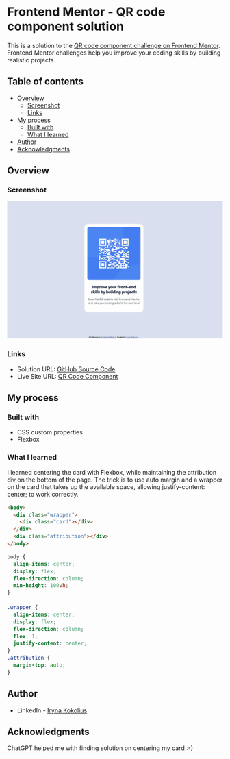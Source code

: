 # Frontend Mentor - QR code component solution

This is a solution to the [QR code component challenge on Frontend Mentor](https://www.frontendmentor.io/challenges/qr-code-component-iux_sIO_H). Frontend Mentor challenges help you improve your coding skills by building realistic projects.

## Table of contents

- [Overview](#overview)
  - [Screenshot](#screenshot)
  - [Links](#links)
- [My process](#my-process)
  - [Built with](#built-with)
  - [What I learned](#what-i-learned)
- [Author](#author)
- [Acknowledgments](#acknowledgments)

## Overview

### Screenshot

![](./screenshot.jpg)

### Links

- Solution URL: [GitHub Source Code](https://github.com/ikokolius/qr-code-component)
- Live Site URL: [QR Code Component](https://ikokolius.github.io/qr-code-component/)

## My process

### Built with

- CSS custom properties
- Flexbox

### What I learned

I learned centering the card with Flexbox, while maintaining the attribution div on the bottom of the page. The trick is to use auto margin and a wrapper on the card that takes up the available space, allowing justify-content: center; to work correctly.

```html
<body>
  <div class="wrapper">
    <div class="card"></div>
  </div>
  <div class="attribution"></div>
</body>
```

```css
body {
  align-items: center;
  display: flex;
  flex-direction: column;
  min-height: 100vh;
}

.wrapper {
  align-items: center;
  display: flex;
  flex-direction: column;
  flex: 1;
  justify-content: center;
}
.attribution {
  margin-top: auto;
}
```

## Author

- LinkedIn - [Iryna Kokolius](www.linkedin.com/in/iryna-kokolius)

## Acknowledgments

ChatGPT helped me with finding solution on centering my card :-)
